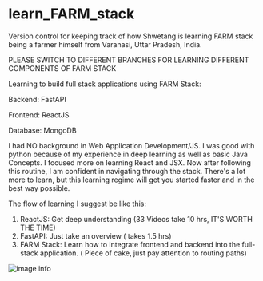 # learn_FARM_stack

Version control for keeping track of how Shwetang is learning FARM stack being a farmer himself from Varanasi, Uttar Pradesh, India.

PLEASE SWITCH TO DIFFERENT BRANCHES FOR LEARNING DIFFERENT COMPONENTS OF FARM STACK

Learning to build full stack applications using FARM Stack:

Backend: FastAPI

Frontend: ReactJS

Database: MongoDB

I had NO background in Web Application Development/JS. I was good with python because of my experience in deep learning as well as basic Java Concepts. I focused more on learning React and JSX. Now after following this routine, I am confident in navigating through the stack. There's a lot more to learn, but this learning regime will get you started faster and in the best way possible.

The flow of learning I suggest be like this:

1. ReactJS: Get deep understanding (33 Videos take 10 hrs, IT'S WORTH THE TIME)
2. FastAPI: Just take an overview ( takes 1.5 hrs)
3. FARM Stack: Learn how to integrate frontend and backend into the full-stack application. ( Piece of cake, just pay attention to routing paths)

![image info](./farm.png)
